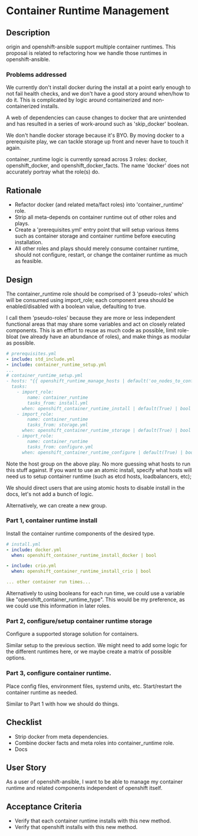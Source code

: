 # Container Runtime Management

## Description
origin and openshift-ansible support multiple container runtimes.  This proposal
is related to refactoring how we handle those runtimes in openshift-ansible.

### Problems addressed
We currently don't install docker during the install at a point early enough to
not fail health checks, and we don't have a good story around when/how to do it.
This is complicated by logic around containerized and non-containerized installs.

A web of dependencies can cause changes to docker that are unintended and has
resulted in a series of work-around such as 'skip_docker' boolean.

We don't handle docker storage because it's BYO.  By moving docker to a prerequisite
play, we can tackle storage up front and never have to touch it again.

container_runtime logic is currently spread across 3 roles: docker, openshift_docker,
and openshift_docker_facts.  The name 'docker' does not accurately portray what
the role(s) do.

## Rationale
* Refactor docker (and related meta/fact roles) into 'container_runtime' role.
* Strip all meta-depends on container runtime out of other roles and plays.
* Create a 'prerequisites.yml' entry point that will setup various items
such as container storage and container runtime before executing installation.
* All other roles and plays should merely consume container runtime, should not
configure, restart, or change the container runtime as much as feasible.

## Design

The container_runtime role should be comprised of 3 'pseudo-roles' which will be
consumed using import_role; each component area should be enabled/disabled with
a boolean value, defaulting to true.

I call them 'pseudo-roles' because they are more or less independent functional
areas that may share some variables and act on closely related components.  This
is an effort to reuse as much code as possible, limit role-bloat (we already have
an abundance of roles), and make things as modular as possible.

```yaml
# prerequisites.yml
- include: std_include.yml
- include: container_runtime_setup.yml
...
# container_runtime_setup.yml
- hosts: "{{ openshift_runtime_manage_hosts | default('oo_nodes_to_config') }}"
  tasks:
    - import_role:
        name: container_runtime
        tasks_from: install.yml
      when: openshift_container_runtime_install | default(True) | bool
    - import_role:
        name: container_runtime
        tasks_from: storage.yml
      when: openshift_container_runtime_storage | default(True) | bool
    - import_role:
        name: container_runtime
        tasks_from: configure.yml
      when: openshift_container_runtime_configure | default(True) | bool
```

Note the host group on the above play.  No more guessing what hosts to run this
stuff against.  If you want to use an atomic install, specify what hosts will need
us to setup container runtime (such as etcd hosts, loadbalancers, etc);

We should direct users that are using atomic hosts to disable install in the docs,
let's not add a bunch of logic.

Alternatively, we can create a new group.

### Part 1, container runtime install
Install the container runtime components of the desired type.

```yaml
# install.yml
- include: docker.yml
  when: openshift_container_runtime_install_docker | bool

- include: crio.yml
  when: openshift_container_runtime_install_crio | bool

... other container run times...
```

Alternatively to using booleans for each run time, we could use a variable like
"openshift_container_runtime_type".  This would be my preference, as we could
use this information in later roles.

### Part 2, configure/setup container runtime storage
Configure a supported storage solution for containers.

Similar setup to the previous section.  We might need to add some logic for the
different runtimes here, or we maybe create a matrix of possible options.

### Part 3, configure container runtime.
Place config files, environment files, systemd units, etc.  Start/restart
the container runtime as needed.

Similar to Part 1 with how we should do things.

## Checklist
* Strip docker from meta dependencies.
* Combine docker facts and meta roles into container_runtime role.
* Docs

## User Story
As a user of openshift-ansible, I want to be able to manage my container runtime
and related components independent of openshift itself.

## Acceptance Criteria
* Verify that each container runtime installs with this new method.
* Verify that openshift installs with this new method.
